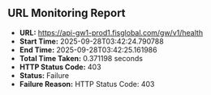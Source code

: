 ## URL Monitoring Report

- **URL:** https://api-gw1-prod1.fisglobal.com/gw/v1/health
- **Start Time:** 2025-09-28T03:42:24.790788
- **End Time:** 2025-09-28T03:42:25.161986
- **Total Time Taken:** 0.371198 seconds
- **HTTP Status Code:** 403
- **Status:** Failure
- **Failure Reason:** HTTP Status Code: 403
